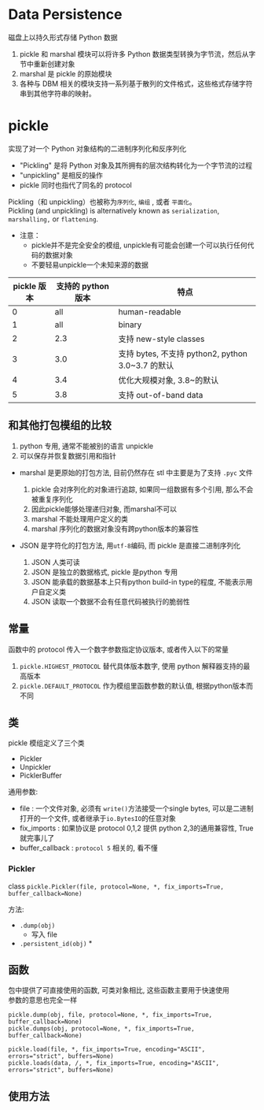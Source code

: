 # Data Persistence

磁盘上以持久形式存储 Python 数据

1. pickle 和 marshal 模块可以将许多 Python 数据类型转换为字节流，然后从字节中重新创建对象  
2. marshal 是 pickle 的原始模块  
3. 各种与 DBM 相关的模块支持一系列基于散列的文件格式，这些格式存储字符串到其他字符串的映射。

# pickle

实现了对一个 Python 对象结构的二进制序列化和反序列化
* "Pickling" 是将 Python 对象及其所拥有的层次结构转化为一个字节流的过程
* "unpickling" 是相反的操作
* pickle 同时也指代了同名的 protocol

Pickling（和 unpickling）也被称为`序列化`, `编组` , 或者 `平面化`。  
Pickling (and unpickling) is alternatively known as `serialization`, `marshalling,`  or `flattening`.   

* 注意：
  * pickle并不是完全安全的模组, unpickle有可能会创建一个可以执行任何代码的数据对象
  * 不要轻易unpickle一个未知来源的数据

pickle 版本 | 支持的 python 版本 | 特点
-|-|-
0| all | human-readable
1| all| binary
2| 2.3 | 支持 new-style classes
3 | 3.0| 支持 bytes, 不支持 python2, python 3.0~3.7 的默认
4 | 3.4| 优化大规模对象, 3.8~的默认
5 | 3.8 | 支持 out-of-band data

## 和其他打包模组的比较

1. python 专用, 通常不能被别的语言 unpickle
2. 可以保存并恢复数据引用和指针

* marshal 是更原始的打包方法, 目前仍然存在 stl 中主要是为了支持 `.pyc` 文件
    1. pickle 会对序列化的对象进行追踪, 如果同一组数据有多个引用, 那么不会被重复序列化
    2. 因此pickle能够处理递归对象, 而marshal不可以
    3. marshal 不能处理用户定义的类
    4. marshal 序列化的数据对象没有跨python版本的兼容性

* JSON 是字符化的打包方法, 用`utf-8`编码, 而 pickle 是直接二进制序列化
    1. JSON 人类可读
    2. JSON 是独立的数据格式, pickle 是python 专用
    3. JSON 能承载的数据基本上只有python build-in type的程度, 不能表示用户自定义类
    4. JSON 读取一个数据不会有任意代码被执行的脆弱性


## 常量

函数中的 protocol 传入一个数字参数指定协议版本, 或者传入以下的常量  
1. `pickle.HIGHEST_PROTOCOL`  替代具体版本数字, 使用 python 解释器支持的最高版本
2. `pickle.DEFAULT_PROTOCOL`  作为模组里函数参数的默认值, 根据python版本而不同


## 类 

pickle 模组定义了三个类  
* Pickler
* Unpickler
* PicklerBuffer

通用参数:  
* file : 一个文件对象, 必须有 `write()`方法接受一个single bytes, 可以是二进制打开的一个文件, 或者继承于`io.BytesIO`的任意对象
* fix_imports : 如果协议是 protocol 0,1,2 提供 python 2,3的通用兼容性, True 就完事儿了
* buffer_callback : `protocol 5` 相关的, 看不懂

### Pickler

class `pickle.Pickler(file, protocol=None, *, fix_imports=True, buffer_callback=None)`  

方法:
* `.dump(obj)`
  * 写入 file
* `.persistent_id(obj)`
  * 


## 函数

包中提供了可直接使用的函数, 可类对象相比, 这些函数主要用于快速使用  
参数的意思也完全一样  

`pickle.dump(obj, file, protocol=None, *, fix_imports=True, buffer_callback=None)`  
`pickle.dumps(obj, protocol=None, *, fix_imports=True, buffer_callback=None)`  

`pickle.load(file, *, fix_imports=True, encoding="ASCII", errors="strict", buffers=None)`  
`pickle.loads(data, /, *, fix_imports=True, encoding="ASCII", errors="strict", buffers=None)`  

## 使用方法